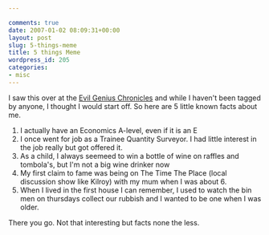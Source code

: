 ```yaml
---

comments: true
date: 2007-01-02 08:09:31+00:00
layout: post
slug: 5-things-meme
title: 5 things Meme
wordpress_id: 205
categories:
- misc
---
```


I saw this over at the [Evil Genius Chronicles](http://www.evilgeniuschronicles.org) and while I haven't been tagged by anyone, I thought I would start off. So here are 5 little known facts about me.
1. I actually have an Economics A-level, even if it is an E
2. I once went for job as a Trainee Quantity Surveyor. I had little interest in the job really but got offered it.
3. As a child, I always seemeed to win a bottle of wine on raffles and tombola's, but I'm not a big wine drinker now
4. My first claim to fame was being on The Time The Place (local discussion show like Kilroy) with my mum when I was about 6.
5. When I lived in the first house I can remember, I used to watch the bin men on thursdays collect our rubbish and I wanted to be one when I was older.




There you go. Not that interesting but facts none the less.
